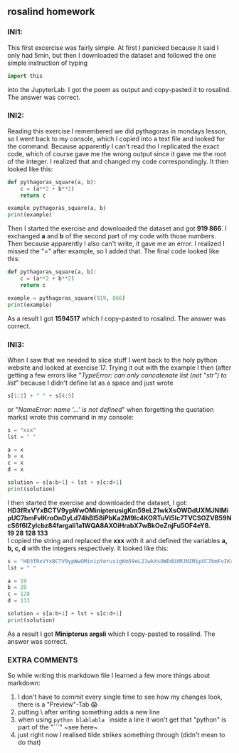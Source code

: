 ## rosalind homework

### **INI1:** 
This first excercise was fairly simple. At first I panicked because it said I only had 5min, but then I downloaded the dataset and followed the one simple instruction of typing
```python
import this
```
into the JupyterLab.
I got the poem as output and copy-pasted it to rosalind. The answer was correct.

### **INI2:** 
Reading this exercise I remembered we did pythagoras in mondays lesson, so I went back to my console, which I copied into a text file and looked for the command. Because apparently I can't read tho I replicated the exact code, which of course gave me the wrong output since it gave me the root of the integer. I realized that and changed my code correspondingly. It then looked like this:
```python
def pythagoras_square(a, b):
    c = (a**2 + b**2)
    return c

example pythagoras_square(a, b)
print(example)
```
Then I started the exercise and downloaded the dataset and got **919 866**. I exchanged **a** and **b** of the second part of my code with those numbers. Then because apparently I also can't write, it gave me an error. I realized I missed the "=" after example, so I added that. The final code looked like this:
```python
def pythagoras_square(a, b):
    c = (a**2 + b**2)
    return c

example = pythagoras_square(919, 866)
print(example)
```
As a result I got **1594517** which I copy-pasted to rosalind. The answer was correct.

### **INI3:**
When I saw that we needed to slice stuff I went back to the holy python website and looked at exercise 17. Trying it out with the example I then (after getting a few errors like "*TypeError: can only concatenate list (not "str") to list*" because I didn't define lst as a space and just wrote 
```python
s[1:2] + " " + s[4:5]
```
or "*NameError: name '...' is not defined*" when forgetting the quotation marks) wrote this command in my console:
```python
s = "xxx"
lst = " "

a = x
b = x
c = x
d = x

solution = s[a:b+1] + lst + s[c:d+1]
print(solution)
```
I then started the exercise and downloaded the dataset, I got:
**HD3fRxVYxBCTV9ypWwOMinipterusigKm59eL21wkXsOWDdUXMJNIMipUC7bmFvIKroOnDyLd74hBl58iPbKa2M9lc4KORTuVi5Ic7TVCSOZVB59NcS6f6IZylcbz84fargali1a1WQA8AXOiHrabX7wBkOeZnjFu5OF4eY8.\
19 28 128 133**\
I copied the string and replaced the **xxx** with it and defined the variables **a, b, c, d** with the integers respectively.
It looked like this:
```python
s = "HD3fRxVYxBCTV9ypWwOMinipterusigKm59eL21wkXsOWDdUXMJNIMipUC7bmFvIKroOnDyLd74hBl58iPbKa2M9lc4KORTuVi5Ic7TVCSOZVB59NcS6f6IZylcbz84fargali1a1WQA8AXOiHrabX7wBkOeZnjFu5OF4eY8."
lst = " "

a = 19
b = 28
c = 128
d = 133

solution = s[a:b+1] + lst + s[c:d+1]
print(solution)
```
As a result I got **Minipterus argali** which I copy-pasted to rosalind. The answer was correct.

### **EXTRA COMMENTS**
So while writing this markdown file I learned a few more things about markdown:
1. I don't have to commit every single time to see how my changes look, there is a "Preview"-Tab 😱
2. putting \ after writing something adds a new line 
3. when using ```python blablabla ``` inside a line it won't get that "python" is part of the "```" ~see here~
4. just right now I realised tilde strikes something through (didn't mean to do that)


